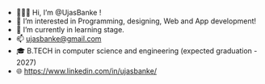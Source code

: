 - 🙋🏻‍♀️ Hi, I’m @UjasBanke !
- 👀 I’m interested in Programming, designing, Web and App development!
- 🌱 I’m currently in learning stage.
- 📫 ujasbanke@gmail.com
- 🎓 B.TECH in computer science and engineering (expected graduation - 2027) 
- 🌐 https://www.linkedin.com/in/ujasbanke/ 
<!---
UjasBanke/UjasBanke is a ✨ special ✨ repository because its `README.md` (this file) appears on your GitHub profile.
You can click the Preview link to take a look at your changes.
--->
